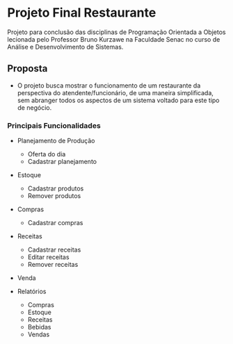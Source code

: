 # Projeto Final Restaurante

Projeto para conclusão das disciplinas de Programação Orientada a Objetos lecionada pelo Professor Bruno Kurzawe na Faculdade Senac no curso de Análise e Desenvolvimento de Sistemas.

## Proposta
- O projeto busca mostrar o funcionamento de um restaurante da perspectiva do atendente/funcionário, de uma maneira simplificada, sem abranger todos os aspectos de um sistema voltado para este tipo de negócio.

### Principais Funcionalidades

- Planejamento de Produção
  - Oferta do dia
  - Cadastrar planejamento
 
- Estoque
  - Cadastrar produtos
  - Remover produtos

- Compras
  - Cadastrar compras

- Receitas
  - Cadastrar receitas
  - Editar receitas
  - Remover receitas
 
- Venda

- Relatórios
  - Compras
  - Estoque
  - Receitas
  - Bebidas
  - Vendas
